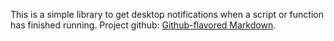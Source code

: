 This is a simple library to get desktop notifications when a script or function has finished running.
Project github: [Github-flavored Markdown](https://github.com/Elcomiqu321/runotif_library).